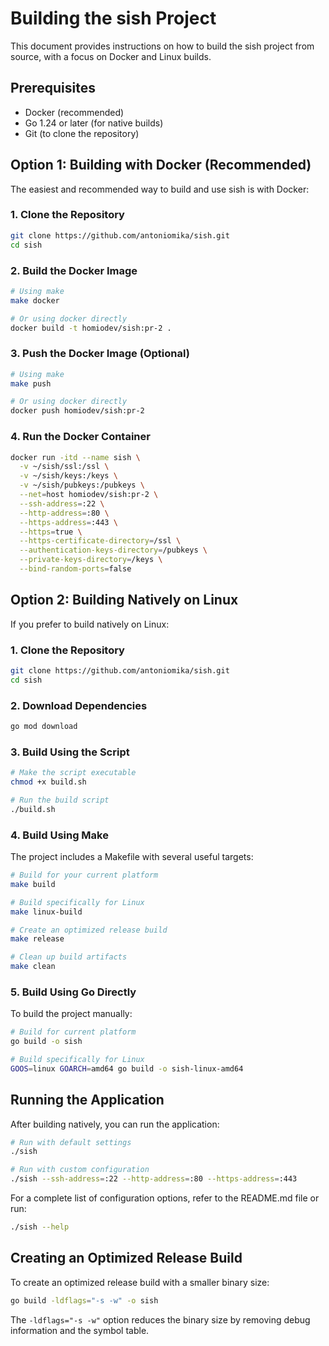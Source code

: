 # Building the sish Project

This document provides instructions on how to build the sish project from source, with a focus on Docker and Linux builds.

## Prerequisites

- Docker (recommended)
- Go 1.24 or later (for native builds)
- Git (to clone the repository)

## Option 1: Building with Docker (Recommended)

The easiest and recommended way to build and use sish is with Docker:

### 1. Clone the Repository

```bash
git clone https://github.com/antoniomika/sish.git
cd sish
```

### 2. Build the Docker Image

```bash
# Using make
make docker

# Or using docker directly
docker build -t homiodev/sish:pr-2 .
```

### 3. Push the Docker Image (Optional)

```bash
# Using make
make push

# Or using docker directly
docker push homiodev/sish:pr-2
```

### 4. Run the Docker Container

```bash
docker run -itd --name sish \
  -v ~/sish/ssl:/ssl \
  -v ~/sish/keys:/keys \
  -v ~/sish/pubkeys:/pubkeys \
  --net=host homiodev/sish:pr-2 \
  --ssh-address=:22 \
  --http-address=:80 \
  --https-address=:443 \
  --https=true \
  --https-certificate-directory=/ssl \
  --authentication-keys-directory=/pubkeys \
  --private-keys-directory=/keys \
  --bind-random-ports=false
```

## Option 2: Building Natively on Linux

If you prefer to build natively on Linux:

### 1. Clone the Repository

```bash
git clone https://github.com/antoniomika/sish.git
cd sish
```

### 2. Download Dependencies

```bash
go mod download
```

### 3. Build Using the Script

```bash
# Make the script executable
chmod +x build.sh

# Run the build script
./build.sh
```

### 4. Build Using Make

The project includes a Makefile with several useful targets:

```bash
# Build for your current platform
make build

# Build specifically for Linux
make linux-build

# Create an optimized release build
make release

# Clean up build artifacts
make clean
```

### 5. Build Using Go Directly

To build the project manually:

```bash
# Build for current platform
go build -o sish

# Build specifically for Linux
GOOS=linux GOARCH=amd64 go build -o sish-linux-amd64
```

## Running the Application

After building natively, you can run the application:

```bash
# Run with default settings
./sish

# Run with custom configuration
./sish --ssh-address=:22 --http-address=:80 --https-address=:443
```

For a complete list of configuration options, refer to the README.md file or run:

```bash
./sish --help
```

## Creating an Optimized Release Build

To create an optimized release build with a smaller binary size:

```bash
go build -ldflags="-s -w" -o sish
```

The `-ldflags="-s -w"` option reduces the binary size by removing debug information and the symbol table.